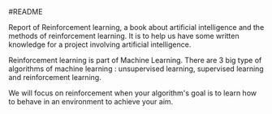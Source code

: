 #README

Report of Reinforcement learning, a book about artificial intelligence and the methods of reinforcement learning.
It is to help us have some written knowledge for a project involving artificial intelligence.

Reinforcement learning is part of Machine Learning. There are 3 big type of algorithms of machine learning : unsupervised learning, supervised learning and reinforcement learning.

We will focus on reinforcement when your algorithm's goal is to learn how to behave in an environment to achieve your aim.

